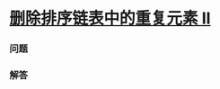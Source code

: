 # [删除排序链表中的重复元素 II](https://leetcode-cn.com/problems/remove-duplicates-from-sorted-list-ii)

### 问题

### 解答

```

```

